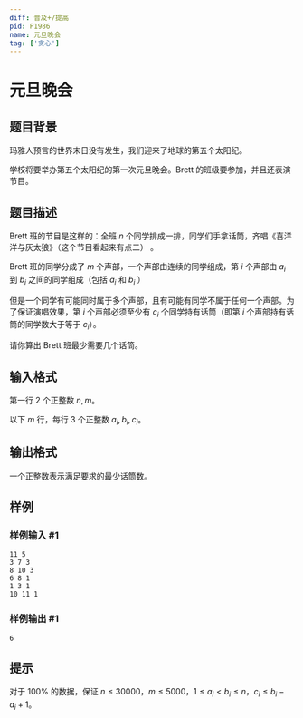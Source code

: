 ```yaml
---
diff: 普及+/提高
pid: P1986
name: 元旦晚会
tag: ['贪心']
---
```

# 元旦晚会
## 题目背景

玛雅人预言的世界末日没有发生，我们迎来了地球的第五个太阳纪。

学校将要举办第五个太阳纪的第一次元旦晚会。Brett 的班级要参加，并且还表演节目。
## 题目描述

Brett 班的节目是这样的：全班 $n$ 个同学排成一排，同学们手拿话筒，齐唱《喜洋洋与灰太狼》（这个节目看起来有点二） 。

Brett 班的同学分成了 $m$ 个声部，一个声部由连续的同学组成，第 $i$ 个声部由 $a_i$ 到 $b_i$ 之间的同学组成（包括 $a_i$ 和 $b_i$ ）

但是一个同学有可能同时属于多个声部，且有可能有同学不属于任何一个声部。为了保证演唱效果，第 $i$ 个声部必须至少有 $c_i$ 个同学持有话筒（即第 $i$ 个声部持有话筒的同学数大于等于 $c_i$）。

请你算出 Brett 班最少需要几个话筒。
## 输入格式

第一行 $2$ 个正整数 $n,m$。

以下 $m$ 行，每行 $3$ 个正整数 $a_i, b_i, c_i$。
## 输出格式

一个正整数表示满足要求的最少话筒数。

## 样例

### 样例输入 #1
```
11 5 
3 7 3 
8 10 3 
6 8 1 
1 3 1 
10 11 1 
```
### 样例输出 #1
```
6 
```
## 提示

对于 $100\%$ 的数据，保证 $n \le 30000$，$m \le 5000$，$1 \le a_i < b_i \le n$，$c_i \le b_i - a_i + 1$。

